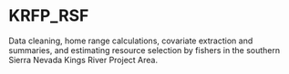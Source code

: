 # KRFP_RSF
Data cleaning, home range calculations, covariate extraction and summaries, and estimating resource selection by fishers in the southern Sierra Nevada Kings River Project Area.
